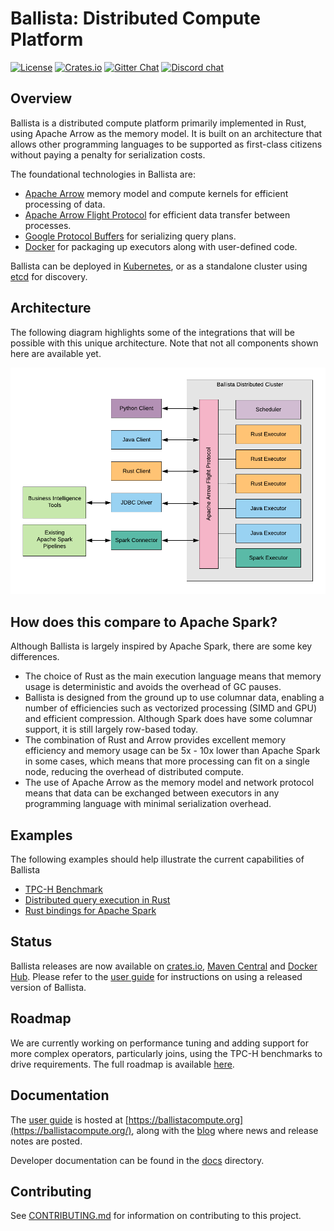 # Ballista: Distributed Compute Platform

[![License][license-badge]][license-url]
[![Crates.io][crates-badge]][crates-url]
[![Gitter Chat][gitter-badge]][gitter-url]
[![Discord chat][discord-badge]][discord-url]

[license-badge]: https://img.shields.io/badge/License-Apache%202.0-blue.svg
[license-url]: https://opensource.org/licenses/Apache-2.0
[crates-badge]: https://img.shields.io/crates/v/ballista.svg
[crates-url]: https://crates.io/crates/ballista
[discord-badge]: https://img.shields.io/discord/735486030626422884.svg?logo=discord&style=flat-square
[discord-url]: https://discord.gg/95PMxSk
[gitter-badge]: https://badges.gitter.im/ballista-rs/community.svg
[gitter-url]: https://gitter.im/ballista-rs/community

## Overview

Ballista is a distributed compute platform primarily implemented in Rust, using Apache Arrow as the memory model. It is 
built on an architecture that allows other programming languages to be supported as first-class citizens without paying
a penalty for serialization costs.

The foundational technologies in Ballista are:

- [Apache Arrow](https://arrow.apache.org/) memory model and compute kernels for efficient processing of data.
- [Apache Arrow Flight Protocol](https://arrow.apache.org/blog/2019/10/13/introducing-arrow-flight/) for efficient data 
transfer between processes.
- [Google Protocol Buffers](https://developers.google.com/protocol-buffers) for serializing query plans.
- [Docker](https://www.docker.com/) for packaging up executors along with user-defined code.

Ballista can be deployed in [Kubernetes](https://kubernetes.io/), or as a standalone cluster using 
[etcd](https://etcd.io/) for discovery.

## Architecture

The following diagram highlights some of the integrations that will be possible with this unique architecture. Note 
that not all components shown here are available yet.

![Ballista Architecture Diagram](docs/ballista-architecture.png)

## How does this compare to Apache Spark?

Although Ballista is largely inspired by Apache Spark, there are some key differences.

- The choice of Rust as the main execution language means that memory usage is deterministic and avoids the overhead of 
GC pauses.
- Ballista is designed from the ground up to use columnar data, enabling a number of efficiencies such as vectorized 
processing (SIMD and GPU) and efficient compression. Although Spark does have some columnar support, it is still 
largely row-based today.
- The combination of Rust and Arrow provides excellent memory efficiency and memory usage can be 5x - 10x lower than 
Apache Spark in some cases, which means that more processing can fit on a single node, reducing the overhead of 
distributed compute.
- The use of Apache Arrow as the memory model and network protocol means that data can be exchanged between executors 
in any programming language with minimal serialization overhead.

## Examples

The following examples should help illustrate the current capabilities of Ballista

- [TPC-H Benchmark](https://github.com/ballista-compute/ballista/tree/main/rust/examples/tpch)
- [Distributed query execution in Rust](https://github.com/ballista-compute/ballista/tree/main/rust/examples/distributed-query)
- [Rust bindings for Apache Spark](https://github.com/ballista-compute/ballista/tree/main/rust/examples/apache-spark-rust-bindings)

## Status

Ballista releases are now available on [crates.io](https://crates.io/crates/ballista), 
[Maven Central](https://search.maven.org/search?q=g:org.ballistacompute) and 
[Docker Hub](https://hub.docker.com/u/ballistacompute). Please refer to the 
[user guide](https://ballistacompute.org/docs/) for instructions on using a released version of Ballista. 

## Roadmap

We are currently working on performance tuning and adding support for more complex operators, particularly joins, using the 
TPC-H benchmarks to drive requirements. The full roadmap is available 
[here](https://github.com/ballista-compute/ballista/milestones?direction=asc&sort=title&state=open).

## Documentation

The [user guide](https://ballistacompute.org/docs/) is hosted at [https://ballistacompute.org](https://ballistacompute.org/), 
along with the [blog](https://ballistacompute.org/) where news and release notes are posted.

Developer documentation can be found in the [docs](docs/README.md) directory.

## Contributing

See [CONTRIBUTING.md](CONTRIBUTING.md) for information on contributing to this project.
